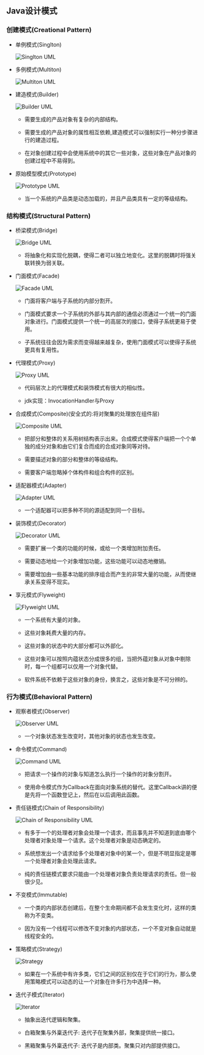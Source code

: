 ## Java设计模式

### 创建模式(Creational Pattern)

- 单例模式(Singlton)

	![Singlton UML](img/singleton.png)
	
- 多例模式(Multiton)

	![Multiton UML](img/multiton.png)
	
- 建造模式(Builder)

	![Builder UML](img/builder.png)
	
	* 需要生成的产品对象有复杂的内部结构。

	* 需要生成的产品对象的属性相互依赖,建造模式可以强制实行一种分步骤进行的建造过程。

	* 在对象创建过程中会使用系统中的其它一些对象，这些对象在产品对象的创建过程中不易得到。

- 原始模型模式(Prototype)

	![Prototype UML](img/prototype.png)

	* 当一个系统的产品类是动态加载的，并且产品类具有一定的等级结构。

### 结构模式(Structural Pattern)

- 桥梁模式(Bridge)

	![Bridge UML](img/bridge.png)

	* 将抽象化和实现化脱耦，使得二者可以独立地变化。这里的脱耦时将强关联转换为弱关联。

- 门面模式(Facade)

	![Facade UML](img/facade.png)

	* 门面将客户端与子系统的内部分割开。

	* 门面模式要求一个子系统的外部与其内部的通信必须通过一个统一的门面对象进行。门面模式提供一个统一的高层次的接口，使得子系统更易于使用。

	* 子系统往往会因为需求而变得越来越复杂，使用门面模式可以使得子系统更具有复用性。

- 代理模式(Proxy)

	![Proxy UML](img/proxy.png)

	* 代码层次上的代理模式和装饰模式有很大的相似性。

	* jdk实现：InvocationHandler与Proxy

- 合成模式(Composite)(安全式的:将对聚集的处理放在组件层)

	![Composite UML](img/composition.png)

	* 把部分和整体的关系用树结构表示出来。合成模式使得客户端把一个个单独的成分对象和由它们复合而成的合成对象同等对待。
	
	* 需要描述对象的部分和整体的等级结构。

	* 需要客户端忽略掉个体构件和组合构件的区别。

- 适配器模式(Adapter)
	
	![Adapter UML](img/adapter.png)
	
	* 一个适配器可以把多种不同的源适配到同一个目标。

- 装饰模式(Decorator)

	![Decorator UML](img/decorator.png)
	
	* 需要扩展一个类的功能的时候，或给一个类增加附加责任。

	* 需要动态地给一个对象增加功能，这些功能可以动态地撤销。

	* 需要增加由一些基本功能的排序组合而产生的非常大量的功能，从而使继承关系变得不现实。

- 享元模式(Flyweight)

	![Flyweight UML](img/flyweight.png)
	* 一个系统有大量的对象。

	* 这些对象耗费大量的内存。

	* 这些对象的状态中的大部分都可以外部化。

	* 这些对象可以按照内蕴状态分成很多的组，当把外蕴对象从对象中剔除时，每一个组都可以仅用一个对象代替。

	* 软件系统不依赖于这些对象的身份，换言之，这些对象是不可分辨的。

### 行为模式(Behavioral Pattern)

- 观察者模式(Observer)

	![Observer UML](img/observer.png)
	
	* 一个对象状态发生改变时，其他对象的状态也发生改变。

- 命令模式(Command)

	![Command UML](img/command.png)
	
	* 把请求一个操作的对象与知道怎么执行一个操作的对象分割开。

	* 使用命令模式作为Callback在面向对象系统的替代。这里Callback讲的便是先将一个函数登记上，然后在以后调用此函数。
- 责任链模式(Chain of Responsibility)

	![Chain of Responsibility UML](img/chain-of-responsibility.png)
	
	* 有多于一个的处理者对象会处理一个请求，而且事先并不知道到底由哪个处理者对象处理一个请求。这个处理者对象是动态确定的。

	* 系统想发出一个请求给多个处理者对象中的某一个，但是不明显指定是哪一个处理者对象会处理此请求。

	* 纯的责任链模式要求只能由一个处理者对象负责处理请求的责任。但一般很少见。

- 不变模式(Immutable)

	* 一个类的内部状态创建后，在整个生命期间都不会发生变化时，这样的类称为不变类。

	* 因为没有一个线程可以修改不变对象的内部状态，一个不变对象自动就是线程安全的。

- 策略模式(Strategy)

	![Strategy](img/strategy.png)

	* 如果在一个系统中有许多类，它们之间的区别仅在于它们的行为，那么使用策略模式可以动态的让一个对象在许多行为中选择一种。

- 迭代子模式(Iterator)

	![Iterator](img/iterator.png)

	* 抽象出迭代逻辑和聚集。

	* 白箱聚集与外稟迭代子: 迭代子在聚集外部，聚集提供统一接口。

	* 黑箱聚集与外稟迭代子: 迭代子是内部类。聚集只对内部提供接口。
